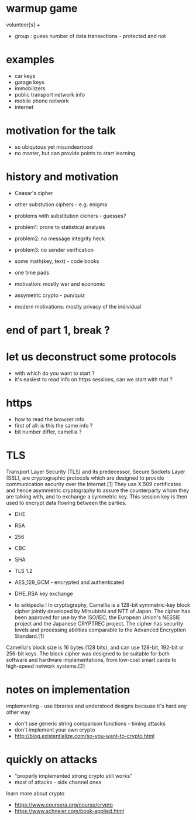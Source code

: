 # warmup game
volunteer[s] + 
* group : guess number of data transactions - protected and not

# examples
* car keys
* garage keys
* immobilizers
* public transport network info
* mobile phone network
* internet

# motivation for the talk
* so ubiqutous yet misundesrtood
* no master, but can provide points to start learning


# history and motivation
* Ceasar's cipher
* other substution ciphers - e.g. enigma
* problems with substitution ciohers - guesses?
* problem1: prone to statistical analysis
* problem2: no message integrity heck
* problem3: no sender verification

* some math(key, text) - code books
* one time pads

* motivation: mostly war and economic

* assymetric crypto - pun/quiz

* modern motivations: mostly privacy of the individual

# end of part 1, break ?

# let us deconstruct some protocols
* with which do you want to start ?
* it's easiest to read info on https sessions, can we start with that ?

# https
* how to read the browser info
* first of all: is this the same info ?
* bit number differ, camellia ?

# TLS
Transport Layer Security (TLS) and its predecessor, Secure Sockets Layer (SSL), are cryptographic protocols which are designed to provide communication security over the Internet.[1] They use X.509 certificates and hence asymmetric cryptography to assure the counterparty whom they are talking with, and to exchange a symmetric key. This session key is then used to encrypt data flowing between the parties. 


* DHE
* RSA
* 256
* CBC
* SHA

* TLS 1.2
* AES_128_GCM - encrypted and authenticated
* DHE_RSA key exchange


* to wikipedia !
In cryptography, Camellia is a 128-bit symmetric-key block cipher jointly developed by Mitsubishi and NTT of Japan. The cipher has been approved for use by the ISO/IEC, the European Union's NESSIE project and the Japanese CRYPTREC project. The cipher has security levels and processing abilities comparable to the Advanced Encryption Standard.[1]

Camellia's block size is 16 bytes (128 bits), and can use 128-bit, 192-bit or 256-bit keys. The block cipher was designed to be suitable for both software and hardware implementations, from low-cost smart cards to high-speed network systems.[2]




# notes on implementation
implementing - use libraries and understood designs because it's hard any other way
* don't use generic string comparison functions - timing attacks
* don't implement your own crypto
* http://blog.existentialize.com/so-you-want-to-crypto.html



# quickly on attacks
* "properly implemented strong crypto still works"
* most of attacks - side channel ones

learn more about crypto
* https://www.coursera.org/course/crypto
* https://www.schneier.com/book-applied.html


